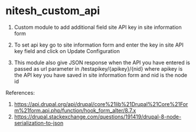 # nitesh_custom_api
1. Custom module to add additional field site API key in site information form

2. To set api key go to site information form and enter the key in site API key field and click on Update Configuration

3. This module also give JSON response when the API you have entered is passed as url parameter in /testapikey/{apikey}/{nid} 
where apikey is the API key you have saved in site information form and nid is the node id

References: 
1. https://api.drupal.org/api/drupal/core%21lib%21Drupal%21Core%21Form%21form.api.php/function/hook_form_alter/8.7.x
2. https://drupal.stackexchange.com/questions/191419/drupal-8-node-serialization-to-json

